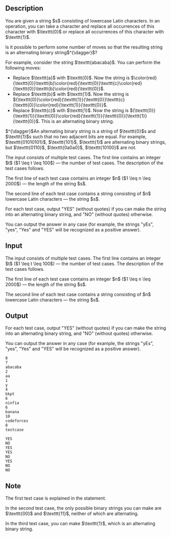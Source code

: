 ## Description

<div><p>You are given a string $s$ consisting of lowercase Latin characters. In an operation, you can take a character and replace <span class="tex-font-style-bf">all</span> occurrences of this character with $\texttt{0}$ or replace <span class="tex-font-style-bf">all</span> occurrences of this character with $\texttt{1}$.</p><p>Is it possible to perform some number of moves so that the resulting string is an alternating binary string$^{\dagger}$? </p><p>For example, consider the string $\texttt{abacaba}$. You can perform the following moves: </p><ul> <li> Replace $\texttt{a}$ with $\texttt{0}$. Now the string is $\color{red}{\texttt{0}}\texttt{b}\color{red}{\texttt{0}}\texttt{c}\color{red}{\texttt{0}}\texttt{b}\color{red}{\texttt{0}}$. </li><li> Replace $\texttt{b}$ with $\texttt{1}$. Now the string is ${\texttt{0}}\color{red}{\texttt{1}}{\texttt{0}}\texttt{c}{\texttt{0}}\color{red}{\texttt{1}}{\texttt{0}}$. </li><li> Replace $\texttt{c}$ with $\texttt{1}$. Now the string is ${\texttt{0}}{\texttt{1}}{\texttt{0}}\color{red}{\texttt{1}}{\texttt{0}}{\texttt{1}}{\texttt{0}}$. This is an alternating binary string. </li></ul><p>$^{\dagger}$An <span class="tex-font-style-it">alternating binary string</span> is a string of $\texttt{0}$s and $\texttt{1}$s such that no two adjacent bits are equal. For example, $\texttt{01010101}$, $\texttt{101}$, $\texttt{1}$ are alternating binary strings, but $\texttt{0110}$, $\texttt{0a0a0}$, $\texttt{10100}$ are not.</p></div><div class="input-specification"><p>The input consists of multiple test cases. The first line contains an integer $t$ ($1 \leq t \leq 100$)&nbsp;— the number of test cases. The description of the test cases follows.</p><p>The first line of each test case contains an integer $n$ ($1 \leq n \leq 2000$)&nbsp;— the length of the string $s$.</p><p>The second line of each test case contains a string consisting of $n$ lowercase Latin characters&nbsp;— the string $s$.</p></div><div class="output-specification"><p>For each test case, output "<span class="tex-font-style-tt">YES</span>" (without quotes) if you can make the string into an alternating binary string, and "<span class="tex-font-style-tt">NO</span>" (without quotes) otherwise.</p><p>You can output the answer in any case (for example, the strings "<span class="tex-font-style-tt">yEs</span>", "<span class="tex-font-style-tt">yes</span>", "<span class="tex-font-style-tt">Yes</span>" and "<span class="tex-font-style-tt">YES</span>" will be recognized as a positive answer).</p></div>

## Input

<p>The input consists of multiple test cases. The first line contains an integer $t$ ($1 \leq t \leq 100$)&nbsp;— the number of test cases. The description of the test cases follows.</p><p>The first line of each test case contains an integer $n$ ($1 \leq n \leq 2000$)&nbsp;— the length of the string $s$.</p><p>The second line of each test case contains a string consisting of $n$ lowercase Latin characters&nbsp;— the string $s$.</p>

## Output

<p>For each test case, output "<span class="tex-font-style-tt">YES</span>" (without quotes) if you can make the string into an alternating binary string, and "<span class="tex-font-style-tt">NO</span>" (without quotes) otherwise.</p><p>You can output the answer in any case (for example, the strings "<span class="tex-font-style-tt">yEs</span>", "<span class="tex-font-style-tt">yes</span>", "<span class="tex-font-style-tt">Yes</span>" and "<span class="tex-font-style-tt">YES</span>" will be recognized as a positive answer).</p>





```input1|2,3,6,7,10,11,14,15
8
7
abacaba
2
aa
1
y
4
bkpt
6
ninfia
6
banana
10
codeforces
8
testcase
```




```output1
YES
NO
YES
YES
NO
YES
NO
NO
```



## Note

<p>The first test case is explained in the statement.</p><p>In the second test case, the only possible binary strings you can make are $\texttt{00}$ and $\texttt{11}$, neither of which are alternating.</p><p>In the third test case, you can make $\texttt{1}$, which is an alternating binary string.</p>
